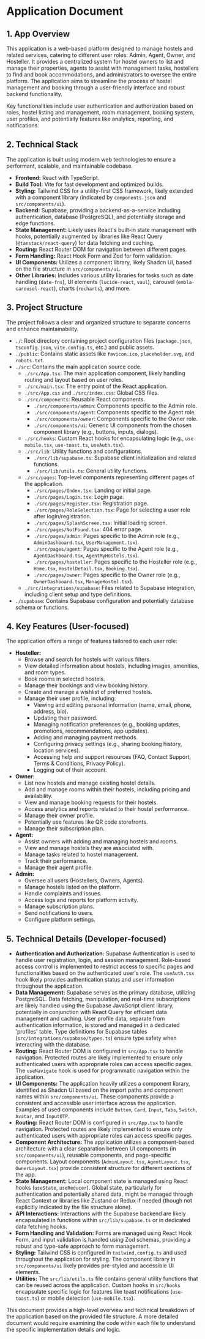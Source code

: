# Application Document

## 1. App Overview

This application is a web-based platform designed to manage hostels and related services, catering to different user roles: Admin, Agent, Owner, and Hosteller. It provides a centralized system for hostel owners to list and manage their properties, agents to assist with management tasks, hostellers to find and book accommodations, and administrators to oversee the entire platform. The application aims to streamline the process of hostel management and booking through a user-friendly interface and robust backend functionality.

Key functionalities include user authentication and authorization based on roles, hostel listing and management, room management, booking system, user profiles, and potentially features like analytics, reporting, and notifications.

## 2. Technical Stack

The application is built using modern web technologies to ensure a performant, scalable, and maintainable codebase.

*   **Frontend:** React with TypeScript.
*   **Build Tool:** Vite for fast development and optimized builds.
*   **Styling:** Tailwind CSS for a utility-first CSS framework, likely extended with a component library (indicated by `components.json` and `src/components/ui`).
*   **Backend:** Supabase, providing a backend-as-a-service including authentication, database (PostgreSQL), and potentially storage and edge functions.
*   **State Management:** Likely uses React's built-in state management with hooks, potentially augmented by libraries like React Query (`@tanstack/react-query`) for data fetching and caching.
*   **Routing:** React Router DOM for navigation between different pages.
*   **Form Handling:** React Hook Form and Zod for form validation.
*   **UI Components:** Utilizes a component library, likely Shadcn UI, based on the file structure in `src/components/ui`.
*   **Other Libraries:** Includes various utility libraries for tasks such as date handling (`date-fns`), UI elements (`lucide-react`, `vaul`), carousel (`embla-carousel-react`), charts (`recharts`), and more.

## 3. Project Structure

The project follows a clear and organized structure to separate concerns and enhance maintainability.

*   `./`: Root directory containing project configuration files (`package.json`, `tsconfig.json`, `vite.config.ts`, etc.) and public assets.
*   `./public`: Contains static assets like `favicon.ico`, `placeholder.svg`, and `robots.txt`.
*   `./src`: Contains the main application source code.
    *   `./src/App.tsx`: The main application component, likely handling routing and layout based on user roles.
    *   `./src/main.tsx`: The entry point of the React application.
    *   `./src/App.css` and `./src/index.css`: Global CSS files.
    *   `./src/components`: Reusable React components.
        *   `./src/components/admin`: Components specific to the Admin role.
        *   `./src/components/agent`: Components specific to the Agent role.
        *   `./src/components/owner`: Components specific to the Owner role.
        *   `./src/components/ui`: Generic UI components from the chosen component library (e.g., buttons, inputs, dialogs).
    *   `./src/hooks`: Custom React hooks for encapsulating logic (e.g., `use-mobile.tsx`, `use-toast.ts`, `useAuth.tsx`).
    *   `./src/lib`: Utility functions and configurations.
        *   `./src/lib/supabase.ts`: Supabase client initialization and related functions.
        *   `./src/lib/utils.ts`: General utility functions.
    *   `./src/pages`: Top-level components representing different pages of the application.
        *   `./src/pages/Index.tsx`: Landing or initial page.
        *   `./src/pages/Login.tsx`: Login page.
        *   `./src/pages/Register.tsx`: Registration page.
        *   `./src/pages/RoleSelection.tsx`: Page for selecting a user role after login/registration.
        *   `./src/pages/SplashScreen.tsx`: Initial loading screen.
        *   `./src/pages/NotFound.tsx`: 404 error page.
        *   `./src/pages/admin`: Pages specific to the Admin role (e.g., `AdminDashboard.tsx`, `UserManagement.tsx`).
        *   `./src/pages/agent`: Pages specific to the Agent role (e.g., `AgentDashboard.tsx`, `AgentMyHostels.tsx`).
        *   `./src/pages/hosteller`: Pages specific to the Hosteller role (e.g., `Home.tsx`, `HostelDetail.tsx`, `Booking.tsx`).
        *   `./src/pages/owner`: Pages specific to the Owner role (e.g., `OwnerDashboard.tsx`, `ManageHostel.tsx`).
    *   `./src/integrations/supabase`: Files related to Supabase integration, including client setup and type definitions.
*   `./supabase`: Contains Supabase configuration and potentially database schema or functions.

## 4. Key Features (User-focused)

The application offers a range of features tailored to each user role:

*   **Hosteller:**
    *   Browse and search for hostels with various filters.
    *   View detailed information about hostels, including images, amenities, and room types.
    *   Book rooms in selected hostels.
    *   Manage their bookings and view booking history.
    *   Create and manage a wishlist of preferred hostels.
    *   Manage their user profile, including:
        *   Viewing and editing personal information (name, email, phone, address, bio).
        *   Updating their password.
        *   Managing notification preferences (e.g., booking updates, promotions, recommendations, app updates).
        *   Adding and managing payment methods.
        *   Configuring privacy settings (e.g., sharing booking history, location services).
        *   Accessing help and support resources (FAQ, Contact Support, Terms & Conditions, Privacy Policy).
        *   Logging out of their account.
*   **Owner:**
    *   List new hostels and manage existing hostel details.
    *   Add and manage rooms within their hostels, including pricing and availability.
    *   View and manage booking requests for their hostels.
    *   Access analytics and reports related to their hostel performance.
    *   Manage their owner profile.
    *   Potentially use features like QR code storefronts.
    *   Manage their subscription plan.
*   **Agent:**
    *   Assist owners with adding and managing hostels and rooms.
    *   View and manage hostels they are associated with.
    *   Manage tasks related to hostel management.
    *   Track their performance.
    *   Manage their agent profile.
*   **Admin:**
    *   Oversee all users (Hostellers, Owners, Agents).
    *   Manage hostels listed on the platform.
    *   Handle complaints and issues.
    *   Access logs and reports for platform activity.
    *   Manage subscription plans.
    *   Send notifications to users.
    *   Configure platform settings.

## 5. Technical Details (Developer-focused)

*   **Authentication and Authorization:** Supabase Authentication is used to handle user registration, login, and session management. Role-based access control is implemented to restrict access to specific pages and functionalities based on the authenticated user's role. The `useAuth.tsx` hook likely provides authentication status and user information throughout the application.
*   **Data Management:** Supabase serves as the primary database, utilizing PostgreSQL. Data fetching, manipulation, and real-time subscriptions are likely handled using the Supabase JavaScript client library, potentially in conjunction with React Query for efficient data management and caching. User profile data, separate from authentication information, is stored and managed in a dedicated 'profiles' table. Type definitions for Supabase tables (`src/integrations/supabase/types.ts`) ensure type safety when interacting with the database.
*   **Routing:** React Router DOM is configured in `src/App.tsx` to handle navigation. Protected routes are likely implemented to ensure only authenticated users with appropriate roles can access specific pages. The `useNavigate` hook is used for programmatic navigation within the application.
*   **UI Components:** The application heavily utilizes a component library, identified as Shadcn UI based on the import paths and component names within `src/components/ui`. These components provide a consistent and accessible user interface across the application. Examples of used components include `Button`, `Card`, `Input`, `Tabs`, `Switch`, `Avatar`, and `InputOTP`.
*   **Routing:** React Router DOM is configured in `src/App.tsx` to handle navigation. Protected routes are likely implemented to ensure only authenticated users with appropriate roles can access specific pages.
*   **Component Architecture:** The application utilizes a component-based architecture with a clear separation between UI components (in `src/components/ui`), reusable components, and page-specific components. Layout components (`AdminLayout.tsx`, `AgentLayout.tsx`, `OwnerLayout.tsx`) provide consistent structure for different sections of the app.
*   **State Management:** Local component state is managed using React hooks (`useState`, `useReducer`). Global state, particularly for authentication and potentially shared data, might be managed through React Context or libraries like Zustand or Redux if needed (though not explicitly indicated by the file structure alone).
*   **API Interactions:** Interactions with the Supabase backend are likely encapsulated in functions within `src/lib/supabase.ts` or in dedicated data fetching hooks.
*   **Form Handling and Validation:** Forms are managed using React Hook Form, and input validation is handled using Zod schemas, providing a robust and type-safe approach to form management.
*   **Styling:** Tailwind CSS is configured in `tailwind.config.ts` and used throughout the application for styling. The component library in `src/components/ui` likely provides pre-styled and accessible UI elements.
*   **Utilities:** The `src/lib/utils.ts` file contains general utility functions that can be reused across the application. Custom hooks in `src/hooks` encapsulate specific logic for features like toast notifications (`use-toast.ts`) or mobile detection (`use-mobile.tsx`).

This document provides a high-level overview and technical breakdown of the application based on the provided file structure. A more detailed document would require examining the code within each file to understand the specific implementation details and logic.
